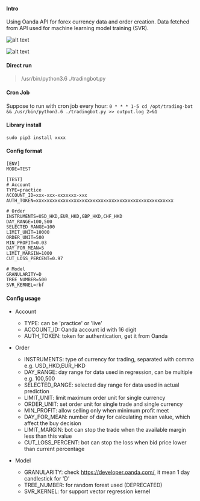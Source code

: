 #### Intro
Using Oanda API for forex currency data and order creation.
Data fetched from API used for machine learning model training (SVR).

![alt text](https://s3-ap-southeast-1.amazonaws.com/kwfxng-portfolio-image/tradingbot-code-1.png "Demo Image 1")

![alt text](https://s3-ap-southeast-1.amazonaws.com/kwfxng-portfolio-image/tradingbot-code-2.gif "Demo Image 2")

#### Direct run
> /usr/bin/python3.6 ./tradingbot.py

#### Cron Job
Suppose to run with cron job every hour:
`0 * * * 1-5 cd /opt/trading-bot && /usr/bin/python3.6 ./tradingbot.py >> output.log 2>&1`

#### Library install
`sudo pip3 install xxxx`

#### Config format
```
[ENV]
MODE=TEST

[TEST]
# Account
TYPE=practice
ACCOUNT_ID=xxx-xxx-xxxxxxx-xxx
AUTH_TOKEN=xxxxxxxxxxxxxxxxxxxxxxxxxxxxxxxxxxxxxxxxxxxxxxxxxxx

# Order
INSTRUMENTS=USD_HKD,EUR_HKD,GBP_HKD,CHF_HKD
DAY_RANGE=100,500
SELECTED_RANGE=100
LIMIT_UNIT=10000
ORDER_UNIT=500
MIN_PROFIT=0.03
DAY_FOR_MEAN=5
LIMIT_MARGIN=1000
CUT_LOSS_PERCENT=0.97

# Model
GRANULARITY=D
TREE_NUMBER=500
SVR_KERNEL=rbf
```

#### Config usage
- Account
    - TYPE: can be 'practice' or 'live'
    - ACCOUNT_ID: Oanda account id with 16 digit
    - AUTH_TOKEN: token for authentication, get it from Oanda

- Order
    - INSTRUMENTS: type of currency for trading, separated with comma e.g. USD_HKD,EUR_HKD
    - DAY_RANGE: day range for data used in regression, can be multiple e.g. 100,500 
    - SELECTED_RANGE: selected day range for data used in actual prediction
    - LIMIT_UNIT: limit maximum order unit for single currency
    - ORDER_UNIT: set order unit for single trade and single currency
    - MIN_PROFIT: allow selling only when minimum profit meet
    - DAY_FOR_MEAN: number of day for calculating mean value, which affect the buy decision
    - LIMIT_MARGIN: bot can stop the trade when the available margin less than this value
    - CUT_LOSS_PERCENT: bot can stop the loss when bid price lower than current percentage
    
- Model
    - GRANULARITY: check https://developer.oanda.com/, it mean 1 day candlestick for 'D'
    - TREE_NUMBER: for random forest used (DEPRECATED)
    - SVR_KERNEL: for support vector regression kernel    
